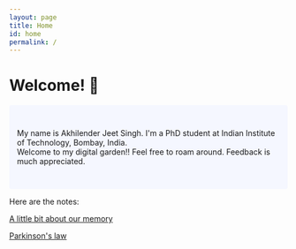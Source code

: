 ```yaml
---
layout: page
title: Home
id: home
permalink: /
---
```


# Welcome! 🌱

<p style="padding: 3em 1em; background: #f5f7ff; border-radius: 4px;">
  My name is Akhilender Jeet Singh. I'm a PhD student at Indian Institute of Technology, Bombay, India. <br>
  Welcome to my digital garden!!
  Feel free to roam around. Feedback is much appreciated.
</p>

Here are the notes:
 
[A little bit about our memory](/our_memory)

[Parkinson's law](/parkinsons_law)


<style>
  .wrapper {
    max-width: 46em;
  }
</style>
